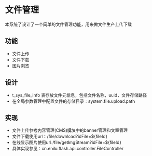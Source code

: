 # 文件管理

本系统了设计了一个简单的文件管理功能，用来做文件生产上传下载

## 功能
- 文件上传
- 文件下载
- 图片浏览

## 设计
- t_sys_file_info 表存放文件元信息，包括文件名称，uuid，文件存储路径
- 在全局参数管理中配置文件的存储目录：system.file.upload.path

## 实现

- 文件上传参考内容管理(CMS)模块中的banner管理和文章管理
- 文件下载使用url：/file/download?idFile=${fileId}
- 在线显示图片使用url:/file/getImgStream?idFile=${fileId}
- 具体实现参见：cn.enilu.flash.api.controller.FileController
